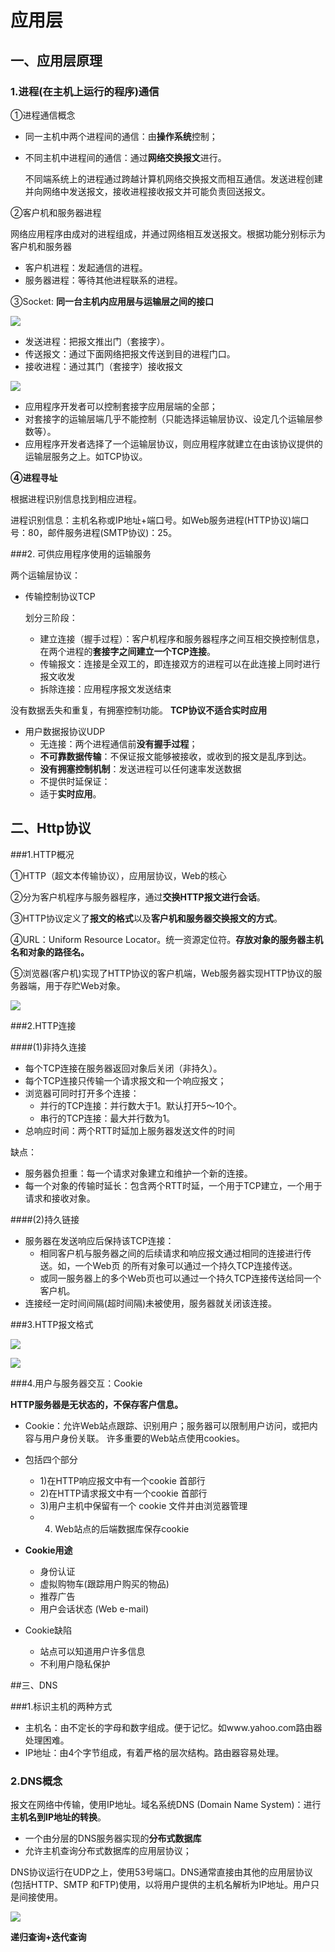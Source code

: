 # 应用层 #

## 一、应用层原理

### 1.进程(在主机上运行的程序)通信

①进程通信概念

- 同一主机中两个进程间的通信：由**操作系统**控制；
- 不同主机中进程间的通信：通过**网络交换报文**进行。

	不同端系统上的进程通过跨越计算机网络交换报文而相互通信。发送进程创建并向网络中发送报文，接收进程接收报文并可能负责回送报文。

②客户机和服务器进程

网络应用程序由成对的进程组成，并通过网络相互发送报文。根据功能分别标示为客户机和服务器

- 客户机进程：发起通信的进程。
- 服务器进程：等待其他进程联系的进程。

③Socket: **同一台主机内应用层与运输层之间的接口**

![](http://onh97xzo0.bkt.clouddn.com/%E6%8D%95%E8%8E%B7.PNG)

- 发送进程：把报文推出门（套接字）。
- 传送报文：通过下面网络把报文传送到目的进程门口。
- 接收进程：通过其门（套接字）接收报文 


![](http://onh97xzo0.bkt.clouddn.com/2.PNG)

- 应用程序开发者可以控制套接字应用层端的全部；
- 对套接字的运输层端几乎不能控制（只能选择运输层协议、设定几个运输层参数等）。
- 应用程序开发者选择了一个运输层协议，则应用程序就建立在由该协议提供的运输层服务之上。如TCP协议。

**④进程寻址**

根据进程识别信息找到相应进程。

进程识别信息：主机名称或IP地址+端口号。如Web服务进程(HTTP协议)端口号：80，邮件服务进程(SMTP协议)：25。

###2. 可供应用程序使用的运输服务

两个运输层协议：

- 传输控制协议TCP

	划分三阶段：

	- 建立连接（握手过程）：客户机程序和服务器程序之间互相交换控制信息，在两个进程的**套接字之间建立一个TCP连接**。
	- 传输报文：连接是全双工的，即连接双方的进程可以在此连接上同时进行报文收发
	- 拆除连接：应用程序报文发送结束

没有数据丢失和重复，有拥塞控制功能。 **TCP协议不适合实时应用**


- 用户数据报协议UDP
	- 无连接：两个进程通信前**没有握手过程**；
	- **不可靠数据传输**：不保证报文能够被接收，或收到的报文是乱序到达。
	- **没有拥塞控制机制**：发送进程可以任何速率发送数据
	- 不提供时延保证：
	- 适于**实时应用**。


## 二、Http协议

###1.HTTP概况

①HTTP（超文本传输协议），应用层协议，Web的核心

②分为客户机程序与服务器程序，通过**交换HTTP报文进行会话**。

③HTTP协议定义了**报文的格式**以及**客户机和服务器交换报文的方式**。 

④URL：Uniform Resource Locator。统一资源定位符。**存放对象的服务器主机名和对象的路径名。**

⑤浏览器(客户机)实现了HTTP协议的客户机端，Web服务器实现HTTP协议的服务器端，用于存贮Web对象。

![](http://onh97xzo0.bkt.clouddn.com/3.PNG)

###2.HTTP连接

####(1)非持久连接

- 每个TCP连接在服务器返回对象后关闭（非持久）。
- 每个TCP连接只传输一个请求报文和一个响应报文；
- 浏览器可同时打开多个连接：
	- 并行的TCP连接：并行数大于1。默认打开5～10个。
	- 串行的TCP连接：最大并行数为1。
- 总响应时间：两个RTT时延加上服务器发送文件的时间

缺点：

- 服务器负担重：每一个请求对象建立和维护一个新的连接。
- 每一个对象的传输时延长：包含两个RTT时延，一个用于TCP建立，一个用于请求和接收对象。

####(2)持久链接

- 服务器在发送响应后保持该TCP连接：
	- 相同客户机与服务器之间的后续请求和响应报文通过相同的连接进行传送。如，一个Web页 的所有对象可以通过一个持久TCP连接传送。
	- 或同一服务器上的多个Web页也可以通过一个持久TCP连接传送给同一个客户机。
- 连接经一定时间间隔(超时间隔)未被使用，服务器就关闭该连接。

###3.HTTP报文格式

![](http://onh97xzo0.bkt.clouddn.com/11.PNG)

![](http://onh97xzo0.bkt.clouddn.com/22.PNG)

###4.用户与服务器交互：Cookie

**HTTP服务器是无状态的，不保存客户信息。**

- Cookie：允许Web站点跟踪、识别用户；服务器可以限制用户访问，或把内容与用户身份关联。 许多重要的Web站点使用cookies。
- 包括四个部分
	- 1)在HTTP响应报文中有一个cookie 首部行
	- 2)在HTTP请求报文中有一个cookie 首部行
	- 3)用户主机中保留有一个 cookie 文件并由浏览器管理
	- 4) Web站点的后端数据库保存cookie

- **Cookie用途**
	- 身份认证
	- 虚拟购物车(跟踪用户购买的物品)
	- 推荐广告
	- 用户会话状态 (Web e-mail)
 
- Cookie缺陷
	- 站点可以知道用户许多信息
	- 不利用户隐私保护

##三、DNS

###1.标识主机的两种方式
- 主机名：由不定长的字母和数字组成。便于记忆。如www.yahoo.com路由器处理困难。
- IP地址：由4个字节组成，有着严格的层次结构。路由器容易处理。


### 2.DNS概念
报文在网络中传输，使用IP地址。域名系统DNS (Domain Name System)：进行**主机名到IP地址的转换**。

- 一个由分层的DNS服务器实现的**分布式数据库**
- 允许主机查询分布式数据库的应用层协议；

DNS协议运行在UDP之上，使用53号端口。DNS通常直接由其他的应用层协议 (包括HTTP、SMTP 和FTP)使用，以将用户提供的主机名解析为IP地址。用户只是间接使用。

![](http://onh97xzo0.bkt.clouddn.com/6.PNG)

**递归查询+迭代查询**